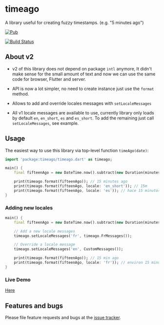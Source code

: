 # timeago

A library useful for creating fuzzy timestamps. (e.g. "5 minutes ago")

[![Pub](https://img.shields.io/pub/v/timeago.svg?style=flat-square)](https://pub.dartlang.org/packages/timeago)

[![Build Status](https://travis-ci.org/andresaraujo/timeago.dart.svg?branch=master)](https://travis-ci.org/andresaraujo/timeago.dart)

## About v2

- v2 of this library does not depend on package `intl` anymore, It didn't make sense for the small amount
of text and now we can use the same code for browser, Flutter and server.

- API is now a lot simpler, no need to create instance just use the `format` method.

- Allows to add and override locales messages with `setLocaleMessages`

- All v1 locale messages are available to use, currently library only loads by default `en`, `en_short`, `es` and `es_short`.
To add the remaining just call `setLocaleMessages`, see example.


## Usage

The easiest way to use this library via top-level function `timeAgo(date)`:

```dart
import 'package:timeago/timeago.dart' as timeago;

main() {
    final fifteenAgo = new DateTime.now().subtract(new Duration(minutes: 15));

    print(timeago.format(fifteenAgo)); // 15 minutes ago
    print(timeago.format(fifteenAgo, locale: 'en_short')); // 15m
    print(timeago.format(fifteenAgo, locale: 'es')); // hace 15 minutos
}
```

### Adding new locales

```dart
main() {
    final fifteenAgo = new DateTime.now().subtract(new Duration(minutes: 15));

    // Add a new locale messages
    timeago.setLocaleMessages('fr', timeago.FrMessages());

    // Override a locale message
    timeago.setLocaleMessages('en', CustomMessages());

    print(timeago.format(fifteenAgo)); // 15 min ago
    print(timeago.format(fifteenAgo, locale: 'fr')); // environ 15 minutes
}
```


### Live Demo
[Here](http://andresaraujo.github.io/timeago.dart/)


## Features and bugs

Please file feature requests and bugs at the [issue tracker][tracker].

[tracker]: https://github.com/andresaraujo/timeago.dart/issues
